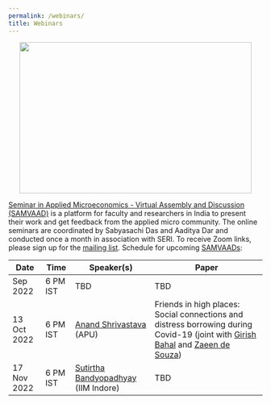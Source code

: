 ```yaml
---
permalink: /webinars/
title: Webinars
---
```


<p align="center">
  <img width="460" height="300" src="/assets/images//assets/images/samvaad_600x400.png">
</p>

[Seminar in Applied Microeconomics - Virtual Assembly and Discussion (SAMVAAD)](/samvaad) is a platform for faculty and researchers in India to present their work and get feedback from the applied micro community. The online seminars are coordinated by Sabyasachi Das and Aaditya Dar and conducted once a month in association with SERI. To receive Zoom links, please sign up for the [mailing list](https://forms.gle/JsXhRoNskxuKQuk59). Schedule for upcoming [SAMVAADs](/samvaad):

| Date | Time |  Speaker(s) | Paper |
| ---- | ---- |  ------- | ----- | 
Sep 2022 | 6 PM IST | TBD | TBD
13 Oct 2022 | 6 PM IST | [Anand Shrivastava](https://sites.google.com/site/anandshrivastava1984/home) (APU) | Friends in high places: Social connections and distress borrowing during Covid-19 (joint with [Girish Bahal](https://www.girishbahal.com/) and [Zaeen de Souza](https://github.com/zaeendesouza))
17 Nov 2022 | 6 PM IST | [Sutirtha Bandyopadhyay](https://www.sutirthab.org/) (IIM  Indore) | TBD

